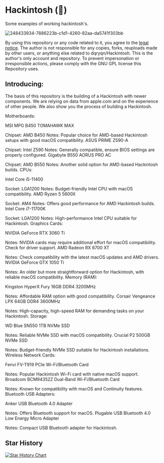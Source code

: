 # Hackintosh ()
Some examples of working hackintosh's.

![248433934-7886223b-c1d1-4260-82aa-da5741f303bb](https://raw.githubusercontent.com/dqryqn/Hackintosh/main/Pictures/Hackintosh.png)

By using this repository or any code related to it, you agree to the [legal notice](./LEGAL_NOTICE.md). The author is not responsible for any copies, forks, reuploads made by other users, or anything else related to dqryqn/Hackintosh. This is the author's only account and repository. To prevent impersonation or irresponsible actions, please comply with the GNU GPL license this Repository uses.



## Introducing:

The basis of this repository is the building of a Hackintosh with newer components. We are relying on data from apple.com and on the experience of other people.
We also show you the process of building a Hackintosh.






Motherboards:

MSI MPG B450 TOMAHAWK MAX

Chipset: AMD B450
Notes: Popular choice for AMD-based Hackintosh setups with good macOS compatibility.
ASUS PRIME Z590-A

Chipset: Intel Z590
Notes: Generally compatible, ensure BIOS settings are properly configured.
Gigabyte B550 AORUS PRO AC

Chipset: AMD B550
Notes: Another solid option for AMD-based Hackintosh builds.
CPUs:

Intel Core i5-11400

Socket: LGA1200
Notes: Budget-friendly Intel CPU with macOS compatibility.
AMD Ryzen 5 5600X

Socket: AM4
Notes: Offers good performance for AMD Hackintosh builds.
Intel Core i7-11700K

Socket: LGA1200
Notes: High-performance Intel CPU suitable for Hackintosh.
Graphics Cards:

NVIDIA GeForce RTX 3060 Ti

Notes: NVIDIA cards may require additional effort for macOS compatibility. Check for driver support.
AMD Radeon RX 6700 XT

Notes: Check compatibility with the latest macOS updates and AMD drivers.
NVIDIA GeForce GTX 1050 Ti

Notes: An older but more straightforward option for Hackintosh, with reliable macOS compatibility.
Memory (RAM):

Kingston HyperX Fury 16GB DDR4 3200MHz

Notes: Affordable RAM option with good compatibility.
Corsair Vengeance LPX 64GB DDR4 3600MHz

Notes: High-capacity, high-speed RAM for demanding tasks on your Hackintosh.
Storage:

WD Blue SN550 1TB NVMe SSD

Notes: Reliable NVMe SSD with macOS compatibility.
Crucial P2 500GB NVMe SSD

Notes: Budget-friendly NVMe SSD suitable for Hackintosh installations.
Wireless Network Cards:

Fenvi FV-T919 PCIe Wi-Fi/Bluetooth Card

Notes: Popular Hackintosh Wi-Fi card with native macOS support.
Broadcom BCM94352Z Dual-Band Wi-Fi/Bluetooth Card

Notes: Known for compatibility with macOS and Continuity features.
Bluetooth USB Adapters:

Anker USB Bluetooth 4.0 Adapter

Notes: Offers Bluetooth support for macOS.
Plugable USB Bluetooth 4.0 Low Energy Micro Adapter

Notes: Compact USB Bluetooth adapter for Hackintosh.







## Star History

<a href="https://star-history.com/#dqryqn/Hackintosh&Date">
  <picture>
    <source media="(prefers-color-scheme: dark)" srcset="https://api.star-history.com/svg?repos=dqryqn/Hackintosh&type=Date&theme=dark" />
    <source media="(prefers-color-scheme: light)" srcset="https://api.star-history.com/svg?repos=dqryqn/Hackintosh&type=Date" />
    <img alt="Star History Chart" src="https://api.star-history.com/svg?repos=dqryqn/Hackintosh&type=Date" />
  </picture>
</a>
